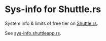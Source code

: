 # Sys-info for Shuttle.rs

System info & limits of free tier on [Shuttle.rs](https://www.shuttle.rs/).

See [sys-info.shuttleapp.rs](https://sys-info.shuttleapp.rs/).